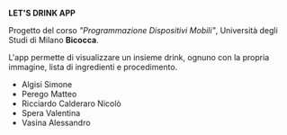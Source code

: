 <strong>LET'S DRINK APP</strong>

Progetto del corso <i>"Programmazione Dispositivi Mobili"</i>, Università degli Studi di Milano <b>Bicocca</b>.

L'app permette di visualizzare un insieme drink, ognuno con la propria immagine, lista di ingredienti e procedimento.

- Algisi Simone 
- Perego Matteo  
- Ricciardo Calderaro Nicolò
- Spera Valentina
- Vasina Alessandro
